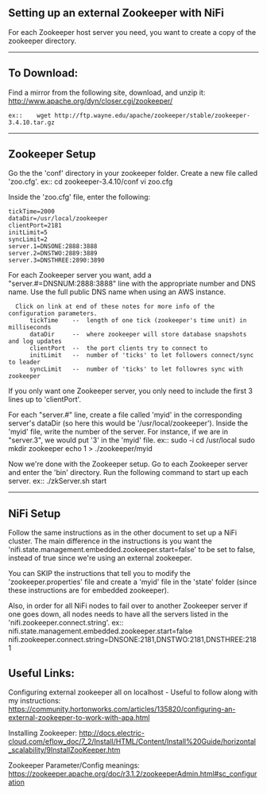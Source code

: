 Setting up an external Zookeeper with NiFi
--------------------------------------------------

For each Zookeeper host server you need, you want to create a copy of the zookeeper directory.

-------------
To Download:
-------------
Find a mirror from the following site, download, and unzip it:
  http://www.apache.org/dyn/closer.cgi/zookeeper/

    ex::    wget http://ftp.wayne.edu/apache/zookeeper/stable/zookeeper-3.4.10.tar.gz 

-------------
Zookeeper Setup
-------------

Go the the 'conf' directory in your zookeeper folder. Create a new file called 'zoo.cfg'.
    ex::    cd zookeeper-3.4.10/conf
            vi zoo.cfg

Inside the 'zoo.cfg' file, enter the following:

    tickTime=2000
    dataDir=/usr/local/zookeeper
    clientPort=2181
    initLimit=5
    syncLimit=2
    server.1=DNSONE:2888:3888
    server.2=DNSTWO:2889:3889
    server.3=DNSTHREE:2890:3890

For each Zookeeper server you want, add a "server.#=DNSNUM:2888:3888" line with the appropriate
number and DNS name. Use the full public DNS name when using an AWS instance.

      Click on link at end of these notes for more info of the configuration parameters.
          tickTime    --  length of one tick (zookeeper's time unit) in milliseconds 
          dataDir     --  where zookeeper will store database snapshots and log updates
          clientPort  --  the port clients try to connect to
          initLimit   --  number of 'ticks' to let followers connect/sync to leader
          syncLimit   --  number of 'ticks' to let followres sync with zookeeper

If you only want one Zookeeper server, you only need to include the first 3 lines up to 'clientPort'.

For each "server.#" line, create a file called 'myid' in the corresponding server's dataDir (so here
this would be '/usr/local/zookeeper'). Inside the 'myid' file, write the number of the server. For
instance, if we are in "server.3", we would put '3' in the 'myid' file.
    ex::    sudo -i
            cd /usr/local
            sudo mkdir zookeeper
            echo 1 > ./zookeeper/myid

Now we're done with the Zookeeper setup. Go to each Zookeeper server and enter the 'bin' directory.
Run the following command to start up each server.
    ex::    ./zkServer.sh start

-------------
NiFi Setup
-------------
Follow the same instructions as in the other document to set up a NiFi cluster. The main difference
in the instructions is you want the 'nifi.state.management.embedded.zookeeper.start=false' to be set
to false, instead of true since we're using an external zookeeper.

You can SKIP the instructions that tell you to modify the 'zookeeper.properties' file and create a 
'myid' file in the 'state' folder (since these instructions are for embedded zookeeper).

Also, in order for all NiFi nodes to fail over to another Zookeeper server if one goes down, all
nodes needs to have all the servers listed in the 'nifi.zookeeper.connect.string'.
    ex::    nifi.state.management.embedded.zookeeper.start=false
            nifi.zookeeper.connect.string=DNSONE:2181,DNSTWO:2181,DNSTHREE:2181




Useful Links:
--------------------
Configuring external zookeeper all on localhost - Useful to follow along with my instructions:
https://community.hortonworks.com/articles/135820/configuring-an-external-zookeeper-to-work-with-apa.html

Installing Zookeeper:
http://docs.electric-cloud.com/eflow_doc/7_2/Install/HTML/Content/Install%20Guide/horizontal_scalability/9InstallZooKeeper.htm

Zookeeper Parameter/Config meanings:
https://zookeeper.apache.org/doc/r3.1.2/zookeeperAdmin.html#sc_configuration

